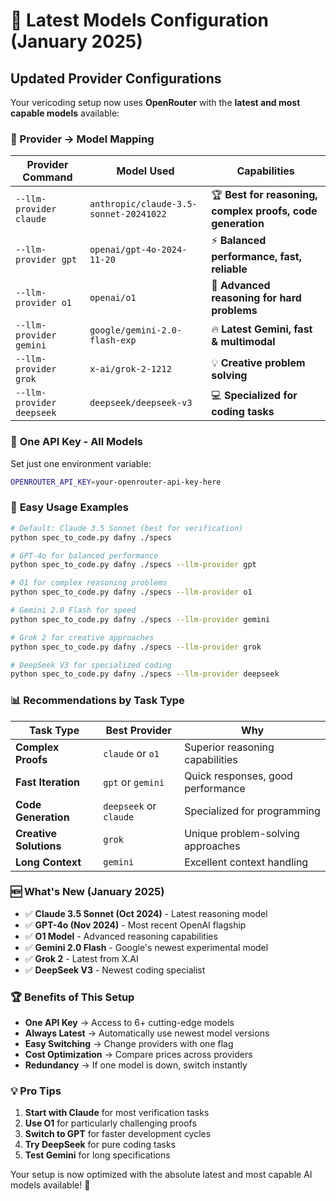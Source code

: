 # 🚀 Latest Models Configuration (January 2025)

## Updated Provider Configurations

Your vericoding setup now uses **OpenRouter** with the **latest and most capable models** available:

### 🎯 Provider → Model Mapping

| Provider Command | Model Used | Capabilities |
|------------------|------------|-------------|
| `--llm-provider claude` | `anthropic/claude-3.5-sonnet-20241022` | 🏆 **Best for reasoning, complex proofs, code generation** |
| `--llm-provider gpt` | `openai/gpt-4o-2024-11-20` | ⚡ **Balanced performance, fast, reliable** |
| `--llm-provider o1` | `openai/o1` | 🧠 **Advanced reasoning for hard problems** |
| `--llm-provider gemini` | `google/gemini-2.0-flash-exp` | 🔥 **Latest Gemini, fast & multimodal** |
| `--llm-provider grok` | `x-ai/grok-2-1212` | 💡 **Creative problem solving** |
| `--llm-provider deepseek` | `deepseek/deepseek-v3` | 💻 **Specialized for coding tasks** |

### 🔑 **One API Key - All Models**
Set just one environment variable:
```bash
OPENROUTER_API_KEY=your-openrouter-api-key-here
```

### 🚀 **Easy Usage Examples**

```bash
# Default: Claude 3.5 Sonnet (best for verification)
python spec_to_code.py dafny ./specs

# GPT-4o for balanced performance
python spec_to_code.py dafny ./specs --llm-provider gpt

# O1 for complex reasoning problems
python spec_to_code.py dafny ./specs --llm-provider o1

# Gemini 2.0 Flash for speed
python spec_to_code.py dafny ./specs --llm-provider gemini

# Grok 2 for creative approaches
python spec_to_code.py dafny ./specs --llm-provider grok

# DeepSeek V3 for specialized coding
python spec_to_code.py dafny ./specs --llm-provider deepseek
```

### 📊 **Recommendations by Task Type**

| Task Type | Best Provider | Why |
|-----------|---------------|-----|
| **Complex Proofs** | `claude` or `o1` | Superior reasoning capabilities |
| **Fast Iteration** | `gpt` or `gemini` | Quick responses, good performance |
| **Code Generation** | `deepseek` or `claude` | Specialized for programming |
| **Creative Solutions** | `grok` | Unique problem-solving approaches |
| **Long Context** | `gemini` | Excellent context handling |

### 🆕 **What's New (January 2025)**

- ✅ **Claude 3.5 Sonnet (Oct 2024)** - Latest reasoning model
- ✅ **GPT-4o (Nov 2024)** - Most recent OpenAI flagship  
- ✅ **O1 Model** - Advanced reasoning capabilities
- ✅ **Gemini 2.0 Flash** - Google's newest experimental model
- ✅ **Grok 2** - Latest from X.AI
- ✅ **DeepSeek V3** - Newest coding specialist

### 🏆 **Benefits of This Setup**

- **One API Key** → Access to 6+ cutting-edge models
- **Always Latest** → Automatically use newest model versions
- **Easy Switching** → Change providers with one flag
- **Cost Optimization** → Compare prices across providers
- **Redundancy** → If one model is down, switch instantly

### 💡 **Pro Tips**

1. **Start with Claude** for most verification tasks
2. **Use O1** for particularly challenging proofs
3. **Switch to GPT** for faster development cycles
4. **Try DeepSeek** for pure coding tasks
5. **Test Gemini** for long specifications

Your setup is now optimized with the absolute latest and most capable AI models available! 🎉
